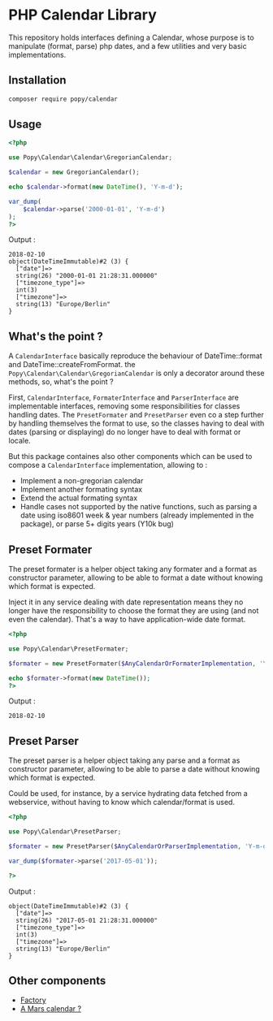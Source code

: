 PHP Calendar Library
====================

This repository holds interfaces defining a Calendar, whose purpose is to
manipulate (format, parse) php dates, and a few utilities and very basic
implementations.

Installation
------------

```bash
composer require popy/calendar
```

Usage
-----


```php
<?php

use Popy\Calendar\Calendar\GregorianCalendar;

$calendar = new GregorianCalendar();

echo $calendar->format(new DateTime(), 'Y-m-d');

var_dump(
    $calendar->parse('2000-01-01', 'Y-m-d')
);
?>
```

Output :

```
2018-02-10
object(DateTimeImmutable)#2 (3) {
  ["date"]=>
  string(26) "2000-01-01 21:28:31.000000"
  ["timezone_type"]=>
  int(3)
  ["timezone"]=>
  string(13) "Europe/Berlin"
}

```

What's the point ?
------------------

A ```CalendarInterface``` basically reproduce the behaviour of DateTime::format and
DateTime::createFromFormat. the ```Popy\Calendar\Calendar\GregorianCalendar``` is only a decorator
around these methods, so, what's the point ?

First, ```CalendarInterface```, ```FormaterInterface``` and ```ParserInterface``` are implementable
interfaces, removing some responsibilities for classes handling dates. The ```PresetFormater``` and
```PresetParser``` even co a step further by handling themselves the format to use, so the classes
having to deal with dates (parsing or displaying) do no longer have to deal with format or locale.

But this package containes also other components which can be used to compose a ```CalendarInterface``` 
implementation, allowing to :

* Implement a non-gregorian calendar
* Implement another formating syntax
* Extend the actual formating syntax
* Handle cases not supported by the native functions, such as parsing a date using iso8601 week &
    year numbers (already implemented in the package), or parse 5+ digits years (Y10k bug)

Preset Formater
---------------

The preset formater is a helper object taking any formater and a format as
constructor parameter, allowing to be able to format a date without knowing
which format is expected.

Inject it in any service dealing with date representation means they no longer
have the responsibility to choose the format they are using (and not even the
calendar). That's a way to have application-wide date format.

```php
<?php

use Popy\Calendar\PresetFormater;

$formater = new PresetFormater($AnyCalendarOrFormaterImplementation, 'Y-m-d');

echo $formater->format(new DateTime());
?>
```

Output :

```
2018-02-10

```

Preset Parser
---------------

The preset parser is a helper object taking any parse and a format as
constructor parameter, allowing to be able to parse a date without knowing
which format is expected.

Could be used, for instance, by a service hydrating data fetched from a
webservice, without having to know which calendar/format is used.

```php
<?php

use Popy\Calendar\PresetParser;

$formater = new PresetParser($AnyCalendarOrParserImplementation, 'Y-m-d');

var_dump($formater->parse('2017-05-01'));

?>
```

Output :

```
object(DateTimeImmutable)#2 (3) {
  ["date"]=>
  string(26) "2017-05-01 21:28:31.000000"
  ["timezone_type"]=>
  int(3)
  ["timezone"]=>
  string(13) "Europe/Berlin"
}

```


Other components
----------------

* [Factory](doc/factory.md)
* [A Mars calendar ?](doc/mars.md)
